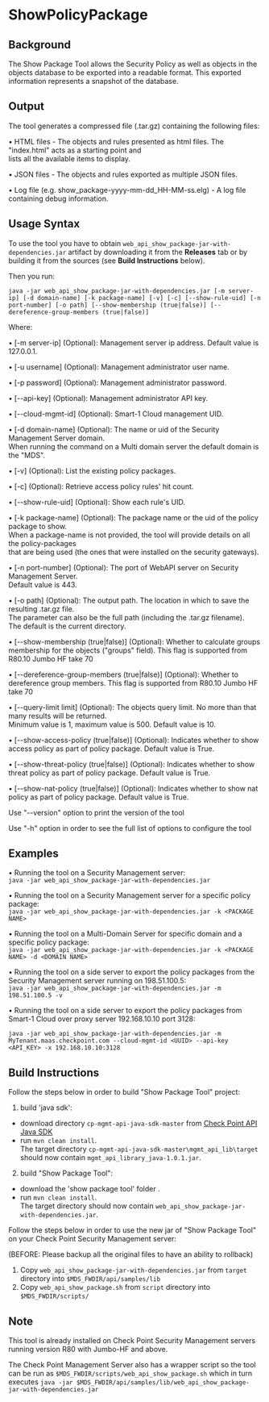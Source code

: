# ShowPolicyPackage
 
## Background
The Show Package Tool allows the Security Policy as well as objects in the objects database to be exported 
into a readable format. This exported information represents a snapshot of the database.

## Output
The tool generates a compressed file (.tar.gz) containing the following files:

• HTML files - The objects and rules presented as html files. The "index.html" acts as a starting point and  
lists all the available items to display.
	
• JSON files - The objects and rules exported as multiple JSON files.
	
• Log file (e.g. show_package-yyyy-mm-dd_HH-MM-ss.elg) - A log file containing debug information.

## Usage Syntax

To use the tool you have to obtain `web_api_show_package-jar-with-dependencies.jar` artifact by downloading it from the **Releases** tab or by building it from the sources (see **Build Instructions** below).

Then you run:

```java -jar web_api_show_package-jar-with-dependencies.jar [-m server-ip] [-d domain-name] [-k package-name] [-v] [-c] [--show-rule-uid] [-n port-number] [-o path] [--show-membership (true|false)] [--dereference-group-members (true|false)]```
      
Where:

• [-m server-ip] (Optional): Management server ip address. Default value is 127.0.0.1.

• [-u username] (Optional): Management administrator user name.

• [-p password] (Optional): Management administrator password.

• [--api-key] (Optional): Management administrator API key.

• [--cloud-mgmt-id] (Optional): Smart-1 Cloud management UID.

• [-d domain-name] (Optional): The name or uid of the Security Management Server domain.  
When running the command on a Multi domain server the default domain is the "MDS".

• [-v] (Optional): List the existing policy packages.

• [-c] (Optional): Retrieve access policy rules' hit count.

• [--show-rule-uid] (Optional): Show each rule's UID.

• [-k package-name] (Optional): The package name or the uid of the policy package to show.  
When a package-name is not provided, the tool will provide details on all the policy-packages  
that are being used (the ones that were installed on the security gateways).

• [-n port-number] (Optional): The port of WebAPI server on Security Management Server.  
Default value is 443.

• [-o path] (Optional): The output path. The location in which to save the resulting .tar.gz file.  
The parameter can also be the full path (including the .tar.gz filename).   
The default is the current directory.  

• [--show-membership (true|false)] (Optional): Whether to calculate groups membership for the objects ("groups" field).
This flag is supported from R80.10 Jumbo HF take 70
        
• [--dereference-group-members (true|false)] (Optional): Whether to dereference group members.
This flag is supported from R80.10 Jumbo HF take 70

• [--query-limit limit] (Optional): The objects query limit. No more than that many results will be returned.  
Minimum value is 1, maximum value is 500. Default value is 10.

• [--show-access-policy (true|false)] (Optional): Indicates whether to show access policy as part of policy package. Default value is True.

• [--show-threat-policy (true|false)] (Optional): Indicates whether to show threat policy as part of policy package. Default value is True.

• [--show-nat-policy (true|false)] (Optional): Indicates whether to show nat policy as part of policy package. Default value is True.

Use "--version" option to print the version of the tool

Use "-h" option in order to see the full list of options to configure the tool  

## Examples
• Running the tool on a Security Management server:  
`java -jar web_api_show_package-jar-with-dependencies.jar`  

• Running the tool on a Security Management server for a specific policy package:  
`java -jar web_api_show_package-jar-with-dependencies.jar -k <PACKAGE NAME>`  

• Running the tool on a Multi-Domain Server for specific domain and a specific policy package:  
`java -jar web_api_show_package-jar-with-dependencies.jar -k <PACKAGE NAME> -d <DOMAIN NAME>`  
  
• Running the tool on a side server to export the policy packages from the Security Management server running on 198.51.100.5:  
`java -jar web_api_show_package-jar-with-dependencies.jar -m 198.51.100.5 -v`

• Running the tool on a side server to export the policy packages from Smart-1 Cloud over proxy server 192.168.10.10 port 3128:

`java -jar web_api_show_package-jar-with-dependencies.jar -m MyTenant.maas.checkpoint.com --cloud-mgmt-id <UUID> --api-key <API_KEY> -x 192.168.10.10:3128`

## Build Instructions

Follow the steps below in order to build "Show Package Tool" project:   
  
1. build 'java sdk':   
* download directory `cp-mgmt-api-java-sdk-master` from [Check Point API Java SDK](https://github.com/CheckPoint-APIs-Team/cp-mgmt-api-java-sdk)   
* run `mvn clean install`.    
The target directory `cp-mgmt-api-java-sdk-master\mgmt_api_lib\target` should now contain `mgmt_api_library_java-1.0.1.jar`.   
2. build "Show Package Tool":      
* download the 'show package tool' folder .     
* run `mvn clean install`.   
The target directory should now contain `web_api_show_package-jar-with-dependencies.jar`.     
   
Follow the steps below in order to use the new jar of "Show Package Tool" on your Check Point Security Management server:    
  
(BEFORE: Please backup all the original files to have an ability to rollback)  
  
1. Copy `web_api_show_package-jar-with-dependencies.jar` from `target` directory into `$MDS_FWDIR/api/samples/lib`   
2. Copy `web_api_show_package.sh` from `script` directory into `$MDS_FWDIR/scripts/` 

## Note

This tool is already installed on Check Point Security Management servers running version R80 with Jumbo-HF and above.

The Check Point Management Server also has a wrapper script so the tool can be run as `$MDS_FWDIR/scripts/web_api_show_package.sh` which in turn executes `java -jar $MDS_FWDIR/api/samples/lib/web_api_show_package-jar-with-dependencies.jar` 
